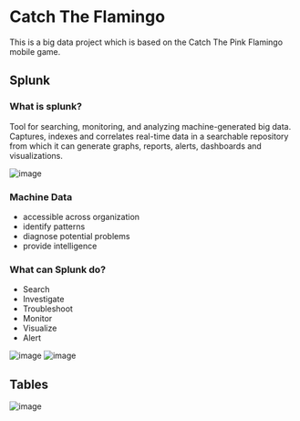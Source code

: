 # Catch The Flamingo
This is a big data project which is based on the Catch The Pink Flamingo mobile game.

## Splunk
### What is splunk?
Tool for searching, monitoring, and analyzing machine-generated big data. Captures, indexes and correlates real-time 
data in a searchable repository from which it can generate graphs, reports, alerts, dashboards and visualizations.

![image](https://user-images.githubusercontent.com/50926437/141441023-14255ede-d73d-4a71-ac3a-76951d0418e3.png)

### Machine Data
* accessible across organization 
* identify patterns
* diagnose potential problems
* provide intelligence

### What can Splunk do?
* Search
* Investigate
* Troubleshoot
* Monitor
* Visualize
* Alert

![image](https://user-images.githubusercontent.com/50926437/141441292-ce87bbc7-ca43-493b-96c8-d1026b0e0828.png)
![image](https://user-images.githubusercontent.com/50926437/141441330-b7da8369-24f5-4cdd-a169-91aee83d7b04.png)

## Tables

![image](https://user-images.githubusercontent.com/50926437/141441811-6ef6f6cc-f6cc-4657-8152-75e4805d8d7e.png)
